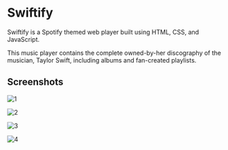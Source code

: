 # Swiftify
<p>Swiftify is a Spotify themed web player built using HTML, CSS, and JavaScript. 
  
This music player contains the complete owned-by-her discography of the musician, Taylor Swift, including albums and fan-created playlists. </p>

## Screenshots
![1](https://github.com/tanya21ag/web-player/assets/127618645/4076f0ba-dc4d-4932-8bc3-74b122651866)

![2](https://github.com/tanya21ag/web-player/assets/127618645/1a9d7cd6-c19c-4d6b-a57b-e8a46bc66abb)

![3](https://github.com/tanya21ag/web-player/assets/127618645/a65af810-62d4-4321-a174-88ed3545021a)

![4](https://github.com/tanya21ag/web-player/assets/127618645/00696804-6954-43ec-bf02-67068f3c602b)

